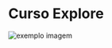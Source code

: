 #   <h1> Curso Explore </h1>    




<img src="https://res.cloudinary.com/practicaldev/image/fetch/s--0xoB2Jw8--/c_imagga_scale,f_auto,fl_progressive,h_900,q_auto,w_1600/https://thepracticaldev.s3.amazonaws.com/i/7ojnadqjyjl01k012eur.jpeg" alt="exemplo imagem">




